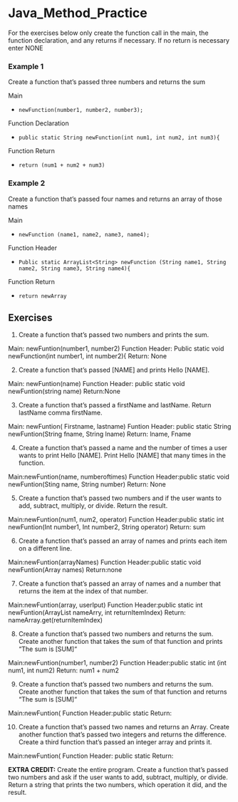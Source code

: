# Java_Method_Practice

For the exercises below only create the function call in the main, the function declaration, and any returns if necessary. If no return is necessary enter NONE
### Example 1
Create a function that’s passed three numbers and returns the sum

Main

* ```newFunction(number1, number2, number3);```

Function Declaration

* ```public static String newFunction(int num1, int num2, int num3){```

Function Return

* ```return (num1 + num2 + num3)```

### Example 2
Create a function that’s passed four names and returns an array of those names

Main

* ```newFunction (name1, name2, name3, name4);```

Function Header

* ```Public static ArrayList<String> newFunction (String name1, String name2, String name3, String name4){```

Function Return

* ```return newArray```

## Exercises
1. Create a function that’s passed two numbers and prints the sum.

Main: newFuntion(number1, number2)
Function Header: Public static void newFunction(int number1, int number2){
Return: None

2. Create a function that’s passed [NAME] and prints Hello [NAME].

Main: newFuntion(name)
Function Header: public static void newFuntion(string name)
Return:None

3. Create a function that’s passed a firstName and lastName. Return lastName comma firstName.

Main: newFuntion( Firstname, lastname)
Funtion Header: public static String newFuntion(String fname, String lname)
Return: lname, Fname

4. Create a function that’s passed a name and the number of times a user wants to print Hello [NAME]. Print Hello [NAME] that many times in the function.

Main:newFuntion(name, numberoftimes)
Function Header:public static void newFuntion(Sting name, String number)
Return: None

5. Create a function that’s passed two numbers and if the user wants to add, subtract, multiply, or divide. Return the result.

Main:newFuntion(num1, num2, operator)
Function Header:public static int newFuntion(Int number1, Int number2, String operator)
Return: sum

6. Create a function that’s passed an array of names and prints each item on a different line.

Main:newFuntion(arrayNames)
Function Header:public static void newFuntion(Array <String> names)
Return:none

7. Create a function that’s passed an array of names and a number that returns the item at the index of that number.

Main:newFuntion(array, userIput)
Function Header:public static int newFuntion(ArrayList <String>nameArry, int returnItemIndex)
Return: nameArray.get(returnItemIndex)

8. Create a function that’s passed two numbers and returns the sum. Create another function that takes the sum of that function and prints “The sum is [SUM]“

Main:newFuntion(number1, number2)
Function Header:public static int (int num1, int num2)
Return: num1 + num2

9. Create a function that’s passed two numbers and returns the sum. Create another function that takes the sum of that function and returns “The sum is [SUM]“

Main:newFuntion(
Function Header:public static 
Return:

10. Create a function that’s passed two names and returns an Array. Create another function that’s passed two integers and returns the difference. Create a third function that’s passed an integer array and prints it.

Main:newFuntion(
Function Header: public static
Return:



**EXTRA CREDIT:**
Create the entire program. Create a function that’s passed two numbers and ask if the user wants to add, subtract, multiply, or divide. Return a string that prints the two numbers, which operation it did, and the result.
